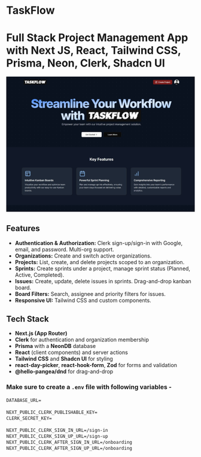 # TaskFlow
# Full Stack Project Management App with Next JS, React, Tailwind CSS, Prisma, Neon, Clerk, Shadcn UI


![image](public/taskflow_screen_cut.png)


## Features

- **Authentication & Authorization:** Clerk sign-up/sign-in with Google, email, and password. Multi-org support.
- **Organizations:** Create and switch active organizations.
- **Projects:** List, create, and delete projects scoped to an organization.
- **Sprints:** Create sprints under a project, manage sprint status (Planned, Active, Completed).
- **Issues:** Create, update, delete issues in sprints. Drag-and-drop kanban board.
- **Board Filters:** Search, assignee and priority filters for issues.
- **Responsive UI:** Tailwind CSS and custom components.

## Tech Stack

- **Next.js (App Router)**
- **Clerk** for authentication and organization membership
- **Prisma** with a **NeonDB** database
- **React** (client components) and server actions
- **Tailwind CSS** and **Shadcn UI** for styling
- **react-day-picker**, **react-hook-form**, **Zod** for forms and validation
- **@hello-pangea/dnd** for drag-and-drop


### Make sure to create a `.env` file with following variables -

```
DATABASE_URL=

NEXT_PUBLIC_CLERK_PUBLISHABLE_KEY=
CLERK_SECRET_KEY=

NEXT_PUBLIC_CLERK_SIGN_IN_URL=/sign-in
NEXT_PUBLIC_CLERK_SIGN_UP_URL=/sign-up
NEXT_PUBLIC_CLERK_AFTER_SIGN_IN_URL=/onboarding
NEXT_PUBLIC_CLERK_AFTER_SIGN_UP_URL=/onboarding
```


